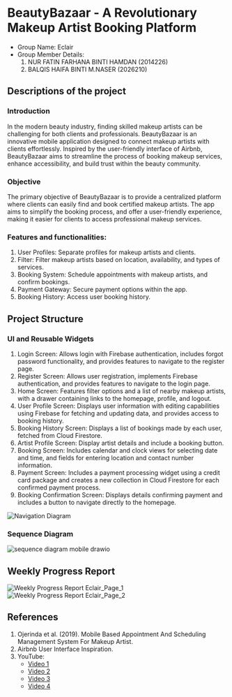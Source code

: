 # BeautyBazaar - A Revolutionary Makeup Artist Booking Platform

- Group Name: Eclair
- Group Member Details:
  1. NUR FATIN FARHANA BINTI HAMDAN (2014226)
  2. BALQIS HAIFA BINTI M.NASER (2026210)

## Descriptions of the project
### Introduction
In the modern beauty industry, finding skilled makeup artists can be challenging for both clients and professionals. BeautyBazaar is an innovative mobile application designed to connect makeup artists with clients effortlessly. Inspired by the user-friendly interface of Airbnb, BeautyBazaar aims to streamline the process of booking makeup services, enhance accessibility, and build trust within the beauty community.
### Objective
The primary objective of BeautyBazaar is to provide a centralized platform where clients can easily find and book certified makeup artists. The app aims to simplify the booking process, and offer a user-friendly experience, making it easier for clients to access professional makeup services.
### Features and functionalities:
  1. User Profiles: Separate profiles for makeup artists and clients.
  2. Filter: Filter makeup artists based on location, availability, and types of services.
  3. Booking System: Schedule appointments with makeup artists, and confirm bookings.
  4. Payment Gateway: Secure payment options within the app.
  5. Booking History: Access user booking history.

## Project Structure
### UI and Reusable Widgets
  1. Login Screen: Allows login with Firebase authentication, includes forgot password functionality, and provides features to navigate to the register page.
  2. Register Screen: Allows user registration, implements Firebase authentication, and provides features to navigate to the login page.
  3. Home Screen: Features filter options and a list of nearby makeup artists, with a drawer containing links to the homepage, profile, and logout.
  4. User Profile Screen: Displays user information with editing capabilities using Firebase for fetching and updating data, and provides access to booking history.
  5. Booking History Screen: Displays a list of bookings made by each user, fetched from Cloud Firestore.
  6. Artist Profile Screen: Display artist details and include a booking button.
  7. Booking Screen: Includes calendar and clock views for selecting date and time, and fields for entering location and contact number information.
  8. Payment Screen: Includes a payment processing widget using a credit card package and creates a new collection in Cloud Firestore for each confirmed payment process.
  9. Booking Confirmation Screen: Displays details confirming payment and includes a button to navigate directly to the homepage.

  ![Navigation Diagram](https://github.com/ftynfrhn/beauty_bazaar/assets/123931608/2e07f274-e08c-4525-8f31-0f7536920c59)

### Sequence Diagram
  ![sequence diagram mobile drawio](https://github.com/ftynfrhn/beauty_bazaar/assets/123931608/54389231-4432-42ae-a143-09ff3d370988) 

## Weekly Progress Report
![Weekly Progress Report Eclair_Page_1](https://github.com/ftynfrhn/beauty_bazaar/assets/123931608/52ffac83-4c22-448e-b458-f2272e5e836f)
![Weekly Progress Report Eclair_Page_2](https://github.com/ftynfrhn/beauty_bazaar/assets/123931608/6a1054d2-8b2a-429d-a694-3edee332e3bf)


## References
1. Ojerinda et al. (2019). Mobile Based Appointment And Scheduling Management System For Makeup Artist.
2. Airbnb User Interface Inspiration.
3. YouTube:
   - [Video 1](https://youtu.be/0RWLaJxW7Oc?si=5tPzv7Dir_MIWIj5)
   - [Video 2](https://youtu.be/prp8-j3W_V0?si=gcvoCaDKvMCy7fy0)
   - [Video 3](https://youtu.be/lGsuOJQXZWA?si=oMJGB2iIHkgUQ3Pg)
   - [Video 4](https://youtu.be/rHIFJo4IbOE?si=9WDmy36fZijx-usl)

